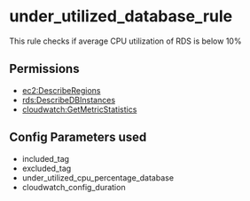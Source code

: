 # under\_utilized\_database\_rule

This rule checks if average CPU utilization of RDS is below 10% 

## Permissions

* [ec2:DescribeRegions](https://docs.aws.amazon.com/AWSEC2/latest/APIReference/API_DescribeRegions.html)
* [rds:DescribeDBInstances](https://docs.aws.amazon.com/cli/latest/reference/rds/describe-db-instances.html)
* [cloudwatch:GetMetricStatistics](https://docs.aws.amazon.com/AmazonCloudWatch/latest/APIReference/API_GetMetricStatistics.html)

## Config Parameters used

* included\_tag
* excluded\_tag
* under\_utilized\_cpu\_percentage\_database
* cloudwatch\_config\_duration



